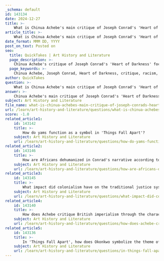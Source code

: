 ```yaml
---
_schema: default
id: 143134
date: 2024-12-27
title: >-
    What is Chinua Achebe's main critique of Joseph Conrad's 'Heart of Darkness' regarding the portrayal of Africa?
article_title: >-
    What is Chinua Achebe's main critique of Joseph Conrad's 'Heart of Darkness' regarding the portrayal of Africa?
date_format: MMM DD, YYYY
post_on_text: Posted on
seo:
  title: QuickTakes | Art History and Literature
  page_description: >-
    Chinua Achebe's critique of Joseph Conrad's 'Heart of Darkness' focuses on the racist portrayal of Africa, highlighting the dehumanization of Africans, the Eurocentric perspective, the need for authentic African voices, and a critique of imperialism.
  page_keywords: >-
    Chinua Achebe, Joseph Conrad, Heart of Darkness, critique, racism, dehumanization, Eurocentric perspective, African voices, imperialism, literature
author: QuickTakes
question: >-
    What is Chinua Achebe's main critique of Joseph Conrad's 'Heart of Darkness' regarding the portrayal of Africa?
answer: >-
    Chinua Achebe's main critique of Joseph Conrad's 'Heart of Darkness' centers on the racist portrayal of Africa and the dehumanization of its people. In his influential essay "An Image of Africa: Racism in Conrad's Heart of Darkness," Achebe argues that Conrad's narrative reduces Africans to mere objects within a Eurocentric framework, perpetuating harmful stereotypes that depict Africa as a primitive "other" to validate European civilization.\n\nAchebe highlights several key points in his critique:\n\n1. **Dehumanization of Africans**: Achebe asserts that Conrad's narrative dehumanizes Africans, portraying them as faceless entities rather than individuals with rich histories and cultures. This reductionist view serves to reinforce colonial stereotypes and ignores the complexity of African societies.\n\n2. **Eurocentric Perspective**: Achebe emphasizes that Conrad's work is steeped in a Eurocentric perspective that fails to recognize Africa's humanity and historical significance. The narrative positions Europe as the center of civilization while depicting Africa as a dark, uncivilized place.\n\n3. **Need for Authentic African Voices**: Achebe calls for a reevaluation of literary legacies and stresses the importance of authentic African voices in literature. He argues that literature should reflect the true experiences and perspectives of African people rather than being filtered through a colonial lens.\n\n4. **Critique of Imperialism**: While some critics have interpreted 'Heart of Darkness' as a critique of colonialism, Achebe contends that it ultimately fails to do justice to Africa and its people. The novella reveals the moral decay of European imperialism but does so at the expense of accurately representing African lives and cultures.\n\nIn summary, Achebe's critique of 'Heart of Darkness' is a powerful condemnation of the racist undertones present in Conrad's work, calling for a more nuanced and respectful representation of Africa and its peoples in literature.
subject: Art History and Literature
file_name: what-is-chinua-achebes-main-critique-of-joseph-conrads-heart-of-darkness-regarding-the-portrayal-of-africa.md
url: /learn/art-history-and-literature/questions/what-is-chinua-achebes-main-critique-of-joseph-conrads-heart-of-darkness-regarding-the-portrayal-of-africa
score: -1.0
related_article1:
    id: 143142
    title: >-
        How do yams function as a symbol in 'Things Fall Apart'?
    subject: Art History and Literature
    url: /learn/art-history-and-literature/questions/how-do-yams-function-as-a-symbol-in-things-fall-apart
related_article2:
    id: 143146
    title: >-
        How are Africans dehumanized in Conrad's narrative according to Achebe's critique?
    subject: Art History and Literature
    url: /learn/art-history-and-literature/questions/how-are-africans-dehumanized-in-conrads-narrative-according-to-achebes-critique
related_article3:
    id: 143145
    title: >-
        What impact did colonialism have on the traditional justice system in Igbo society?
    subject: Art History and Literature
    url: /learn/art-history-and-literature/questions/what-impact-did-colonialism-have-on-the-traditional-justice-system-in-igbo-society
related_article4:
    id: 143140
    title: >-
        How does Achebe critique British imperialism through the character of Okonkwo in 'Things Fall Apart'?
    subject: Art History and Literature
    url: /learn/art-history-and-literature/questions/how-does-achebe-critique-british-imperialism-through-the-character-of-okonkwo-in-things-fall-apart
related_article5:
    id: 143136
    title: >-
        In 'Things Fall Apart', how does Okonkwo symbolize the theme of tradition versus modernity?
    subject: Art History and Literature
    url: /learn/art-history-and-literature/questions/in-things-fall-apart-how-does-okonkwo-symbolize-the-theme-of-tradition-versus-modernity
---
```


&nbsp;